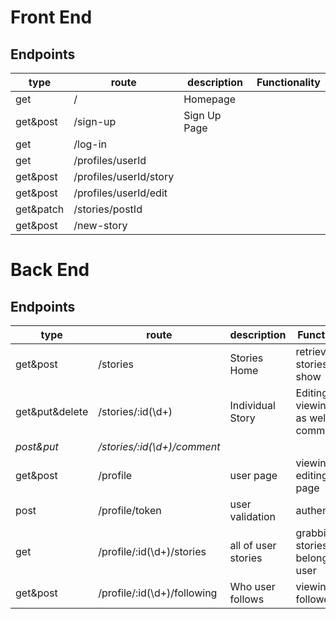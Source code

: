 # Front End

## Endpoints

|type          |route                       | description      | Functionality |
|--------------|----------------------------|------------------|---------------|
|get           |  /                         | Homepage         |
|get&post      |  /sign-up                  |Sign Up Page      |
|get           |  /log-in                   |
|get           |  /profiles/userId          |
|get&post      |  /profiles/userId/story    |
|get&post      |  /profiles/userId/edit     |
|get&patch     |  /stories/postId           |
|get&post      |  /new-story                |

# Back End

## Endpoints

|type          |route                       | description       | Functionality           |
|--------------|----------------------------|-------------------|-------------------------|
|get&post      | /stories                   | Stories Home      | retrieve stories to show|
|get&put&delete| /stories/:id(\\d+)         | Individual Story  | Editing, viewing story as well as comments  |
|*post&put*      | */stories/:id(\\d+)/comment*|
|get&post      | /profile                    | user page        | viewing and editing user page|
|post          | /profile/token              | user validation  | authentication          |
|get           | /profile/:id(\\d+)/stories  | all of user stories| grabbing the stories belonging to user|
|get&post      | /profile/:id(\\d+)/following| Who user follows | viewing followers       |
